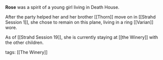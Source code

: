 **Rose** was a spirit of a young girl living in Death House.

After the party helped her and her brother [[Thorn]] move on in [[Strahd Session 1]], she chose to remain on this plane, living in a ring [[Varian]] wore. 

As of [[Strahd Session 19]], she is currently staying at [[the Winery]] with the other children.

tags: [[The Winery]]
